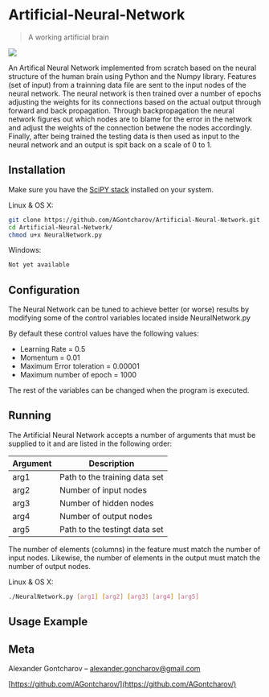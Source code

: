 # Artificial-Neural-Network
> A working artificial brain

![](http://futurehumanevolution.com/wp-content/uploads/Artificial-Intelligence-Neural-Network-Nodes.jpg)

An Artifical Neural Network implemented from scratch based on the neural structure of the human brain using Python and the Numpy library. Features (set of input) from a trainning data file are sent to the input nodes of the neural network. The neural network is then trained over a number of epochs adjusting the weights for its connections based on the actual output through forward and back propagation. Through backpropagation the neural network figures out which nodes are to blame for the error in the network and adjust the weights of the connection betwene the nodes accordingly. Finally, after being trained the testing data is then used as input to the neural network and an output is spit back on a scale of 0 to 1.

## Installation

Make sure you have the [SciPY stack](http://scipy.org/install.html) installed on your system.

Linux & OS X:

```sh
git clone https://github.com/AGontcharov/Artificial-Neural-Network.git
cd Artificial-Neural-Network/
chmod u+x NeuralNetwork.py
```

Windows:

```sh
Not yet available
```
## Configuration

The Neural Network can be tuned to achieve better (or worse) results by modifying some of the control variables located inside NeuralNetwork.py

By default these control values have the following values:

* Learning Rate = 0.5
* Momentum = 0.01
* Maximum Error toleration = 0.00001
* Maximum number of epoch = 1000

The rest of the variables can be changed when the program is executed.

## Running

The Artificial Neural Network accepts a number of arguments that must be supplied to it and are listed in the following order:

| Argument |          Description          |
|----------|-------------------------------|
| arg1     | Path to the training data set |
| arg2     | Number of input nodes         |
| arg3     | Number of hidden nodes        |
| arg4     | Number of output nodes        |
| arg5     | Path to the testingt data set |

The number of elements (columns) in the feature must match the number of input nodes.
Likewise, the number of elements in the output must match the number of output nodes.

Linux & OS X:

```sh
./NeuralNetwork.py [arg1] [arg2] [arg3] [arg4] [arg5]
```

## Usage Example

## Meta

Alexander Gontcharov – alexander.goncharov@gmail.com

[https://github.com/AGontcharov/](https://github.com/AGontcharov/)
